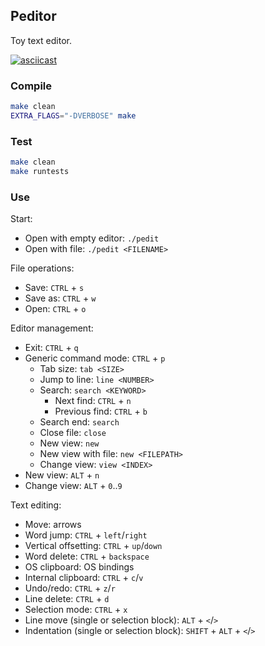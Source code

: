 Peditor
-------

Toy text editor.

[![asciicast](https://asciinema.org/a/LP3tSFwa2FxruDQ7nQ33PCw6F.svg)](https://asciinema.org/a/LP3tSFwa2FxruDQ7nQ33PCw6F)


### Compile

```bash
make clean
EXTRA_FLAGS="-DVERBOSE" make
```

### Test

```bash
make clean
make runtests
```

### Use

Start:

- Open with empty editor: `./pedit`
- Open with file: `./pedit <FILENAME>`

File operations:

- Save: `CTRL` + `s`
- Save as: `CTRL` + `w`
- Open: `CTRL` + `o`

Editor management:

- Exit: `CTRL` + `q`
- Generic command mode: `CTRL` + `p`
    - Tab size: `tab <SIZE>`
    - Jump to line: `line <NUMBER>`
    - Search: `search <KEYWORD>`
        - Next find: `CTRL` + `n`
        - Previous find: `CTRL` + `b`
    - Search end: `search`
    - Close file: `close`
    - New view: `new`
    - New view with file: `new <FILEPATH>`
    - Change view: `view <INDEX>`
- New view: `ALT` + `n`
- Change view: `ALT` + `0`..`9`

Text editing:

- Move: arrows
- Word jump: `CTRL` + `left`/`right`
- Vertical offsetting: `CTRL` + `up`/`down`
- Word delete: `CTRL` + `backspace`
- OS clipboard: OS bindings
- Internal clipboard: `CTRL` + `c`/`v`
- Undo/redo: `CTRL` + `z`/`r`
- Line delete: `CTRL` + `d`
- Selection mode: `CTRL` + `x`
- Line move (single or selection block): `ALT` + `<`/`>`
- Indentation (single or selection block): `SHIFT` + `ALT` + `<`/`>`
